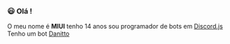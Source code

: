 ### 😃 Olá ! 

O meu nome é **MIUI** tenho 14 anos sou programador de bots em [Discord.js](https://discord.js.org)
Tenho um bot [Danitto](https://danitto-web.glitch.me/) 
